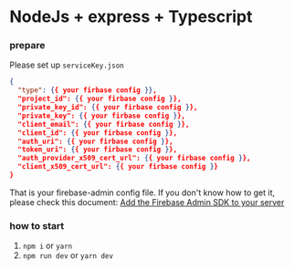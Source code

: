 # NodeJs + express + Typescript


### prepare
Please set up ```serviceKey.json```

```json
{
  "type": {{ your firbase config }},
  "project_id": {{ your firbase config }},
  "private_key_id": {{ your firbase config }},
  "private_key": {{ your firbase config }},
  "client_email": {{ your firbase config }},
  "client_id": {{ your firbase config }},
  "auth_uri": {{ your firbase config }},
  "token_uri": {{ your firbase config }},
  "auth_provider_x509_cert_url": {{ your firbase config }},
  "client_x509_cert_url": {{ your firbase config }}
}
```
That is your firebase-admin config file.
If you don't know how to get it, please check this document: [Add the Firebase Admin SDK to your server](https://firebase.google.com/docs/admin/setup)



### how to start

1. ```npm i``` or ```yarn```
2. ```npm run dev```  or ```yarn dev```

